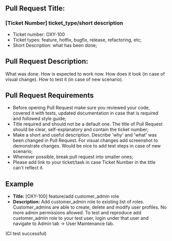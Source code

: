 






## Pull Request Title:
### [Ticket Number] ticket_type/short description
- Ticket number: OXY-100
- Ticket types: feature, hotfix, bugfix, release, refactoring, etc;
- Short Description: what has been done;

## Pull Request Description:
What was done. How is expected to work now. How does it look (in case of visual change). How to test it (in case of new scenario).

## Pull Request Requirements

- Before opening Pull Request make sure you reviewed your code, covered it with tests, updated documentation in case that is required and followed style guide;
- Title required and should not be a default one. The title of Pull Request should be clear, self-explanatory and contain the ticket number;
- Make a short and useful description. Describe 'why' and 'what' was been changed in Pull Request. For visual changes add screenshot to demonstrate changes. Would be nice to add test steps in case of new scenario;
- Whenever possible, break pull request into smaller ones;
- Please add link to your ticket/task in case Ticket Number in the title can't reflect it.

## Example

- **Title:** [OXY-100] feature/add customer_admin role
- **Description:** Add customer_admin role to existing list of roles. Customer_admins are able to create, delete and modify user profiles. No more admin permissions allowed. To test and reproduce add customer_admin role to your test user, login under that user and navigate to Admin tab -> User Maintenance tab.

(CI test successful)
